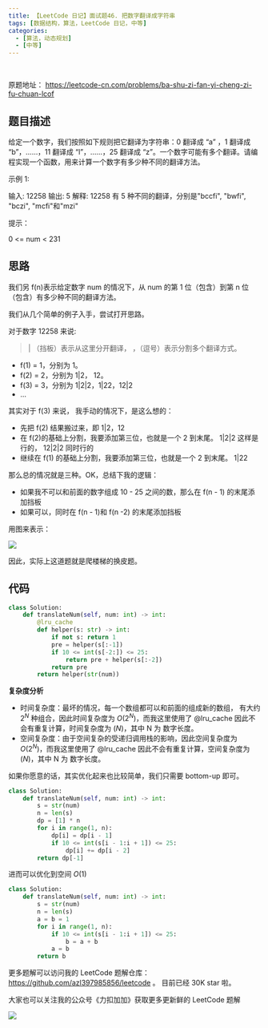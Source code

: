 ```yaml
---
title: 【LeetCode 日记】面试题46. 把数字翻译成字符串
tags: [数据结构，算法，LeetCode 日记，中等]
categories:
  - [算法，动态规划]
  - [中等]
---
```


​<!-- more -->

原题地址： https://leetcode-cn.com/problems/ba-shu-zi-fan-yi-cheng-zi-fu-chuan-lcof

## 题目描述

给定一个数字，我们按照如下规则把它翻译为字符串：0 翻译成 “a” ，1 翻译成 “b”，……，11 翻译成 “l”，……，25 翻译成 “z”。一个数字可能有多个翻译。请编程实现一个函数，用来计算一个数字有多少种不同的翻译方法。

示例 1:

输入: 12258
输出: 5
解释: 12258 有 5 种不同的翻译，分别是"bccfi", "bwfi", "bczi", "mcfi"和"mzi"

提示：

0 <= num < 231

## 思路

我们另 f(n)表示给定数字 num 的情况下，从 num 的第 1 位（包含）到第 n 位（包含）有多少种不同的翻译方法。

我们从几个简单的例子入手，尝试打开思路。

对于数字 12258 来说:

> | （挡板）表示从这里分开翻译， ，（逗号）表示分割多个翻译方式。

- f(1) = 1，分别为 1。
- f(2) = 2，分别为 1|2， 12。
- f(3) = 3，分别为 1|2|2，1|22，12|2
- ...

其实对于 f(3) 来说， 我手动的情况下，是这么想的：

- 先把 f(2) 结果搬过来，即 1|2，12
- 在 f(2)的基础上分割，我要添加第三位，也就是一个 2 到末尾。 1|2|2 这样是行的， 12|2|2 同时行的
- 继续在 f(1) 的基础上分割，我要添加第三位，也就是一个 2 到末尾。 1|22

那么总的情况就是三种。OK，总结下我的逻辑：

- 如果我不可以和前面的数字组成 10 - 25 之间的数，那么在 f(n - 1) 的末尾添加挡板
- 如果可以，同时在 f(n - 1)和 f(n -2) 的末尾添加挡板

用图来表示：

![](https://tva1.sinaimg.cn/large/007S8ZIlly1gfm39qp6h2j30qh0h90u9.jpg)

因此，实际上这道题就是爬楼梯的换皮题。

## 代码

```python
class Solution:
    def translateNum(self, num: int) -> int:
        @lru_cache
        def helper(s: str) -> int:
            if not s: return 1
            pre = helper(s[:-1])
            if 10 <= int(s[-2:]) <= 25:
                return pre + helper(s[:-2])
            return pre
        return helper(str(num))
```

**复杂度分析**

- 时间复杂度：最坏的情况，每一个数组都可以和前面的组成新的数组， 有大约 $2^N$ 种组合，因此时间复杂度为 $O(2^N)$，而我这里使用了 @lru_cache 因此不会有重复计算，时间复杂度为 $(N)$，其中 N 为 数字长度。
- 空间复杂度：由于空间复杂的受递归调用栈的影响，因此空间复杂度为 $O(2^N)$，而我这里使用了 @lru_cache 因此不会有重复计算，空间复杂度为 $(N)$，其中 N 为 数字长度。

如果你愿意的话，其实优化起来也比较简单，我们只需要 bottom-up 即可。

```py
class Solution:
    def translateNum(self, num: int) -> int:
        s = str(num)
        n = len(s)
        dp = [1] * n
        for i in range(1, n):
            dp[i] = dp[i - 1]
            if 10 <= int(s[i - 1:i + 1]) <= 25:
                dp[i] += dp[i - 2]
        return dp[-1]

```

进而可以优化到空间 $O(1)$

```py
class Solution:
    def translateNum(self, num: int) -> int:
        s = str(num)
        n = len(s)
        a = b = 1
        for i in range(1, n):
            if 10 <= int(s[i - 1:i + 1]) <= 25:
                b = a + b
            a = b
        return b
```

更多题解可以访问我的 LeetCode 题解仓库：https://github.com/azl397985856/leetcode 。 目前已经 30K star 啦。

大家也可以关注我的公众号《力扣加加》获取更多更新鲜的 LeetCode 题解

![](https://tva1.sinaimg.cn/large/007S8ZIlly1gfcuzagjalj30p00dwabs.jpg)
